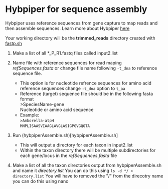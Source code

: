 # Hybpiper for sequence assembly
Hybpiper uses reference sequences from gene capture to map reads and then  assemble sequences.
Learn more about Hybpiper [here](https://github.com/mossmatters/HybPiper)

Your working directory will be the __trimmed_reads__ directory created with [fastp.sh](fastp.sh)

1. Make a list of all *_P_R1.fastq files called input2.list
2. Name file with reference sequences for read maping *refSequences.fasta* or change file name following `-t_dna` to reference sequence file.
     * This option is for nucleotide refrence sequences for amino acid reference sequences change `-t_dna` option to `t_aa`
     * Reference (target) sequence file should be in the following fasta format  
       \>SpeciesName-gene  
       Nucleotide or amino acid sequence  
     * Example:  
       `>Amborella-atpH`  
       `MNPLISAASVIAAGLAVGLASIGPGVGQGTA`

3. Run (hybpiperAssemble.sh)[hybpiperAssemble.sh]
   * This will output a directory for each taxon in input2.list
   * Within the taxon directory there will be multiple subdirectories for each gene/locus in the *refSequences.fasta* file
4. Make a list of all the taxon directories output from hybpiperAssemble.sh and name it *directory.list*
   You can do this using `ls -d */ > directory.list` You will have to removed the "/" from the direcotry name you can do this using nano
   
